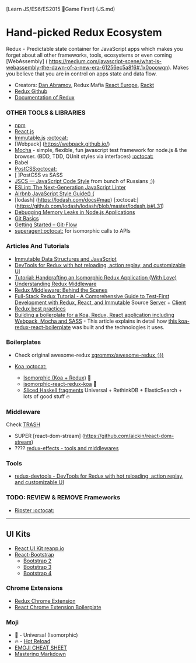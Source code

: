 [Learn JS/ES6/ES2015 :game_die:Game First!] (JS.md) 
# Hand-picked Redux Ecosystem

Redux - Predictable state container for JavaScript apps which makes you forget about all other frameworks, tools, ecosystems or even coming [WebAssembly] ( https://medium.com/javascript-scene/what-is-webassembly-the-dawn-of-a-new-era-61256ec5a8f6#.1x0ooowqn). Makes you believe that you are in control on apps state and data flow.

* Creators: [Dan Abramov](https://github.com/gaearon), Redux Mafia [React Europe](https://www.react-europe.org/), [Rackt](https://github.com/orgs/rackt/people)
* [Redux Github](https://github.com/rackt/redux)
* [Documentation of Redux](http://rackt.github.io/redux)

### OTHER TOOLS & LIBRARIES
* [npm](https://docs.npmjs.com/getting-started/what-is-npm) 
* [React.js](http://facebook.github.io/react)
* [Immutable.js](https://facebook.github.io/immutable-js/) [:octocat:](https://github.com/facebook/immutable-js/)
* [Webpack] (https://webpack.github.io/)
* [Mocha](http://mochajs.org) - simple, flexible, fun javascript test framework for node.js & the browser. (BDD, TDD, QUnit styles via interfaces) [:octocat:](https://github.com/mochajs/mocha)
* Babel 
* [PostCSS:octocat:](https://github.com/postcss/postcss)
* [ ]PostCSS vs SASS
* [JSCS — JavaScript Code Style](http://jscs.info/) from bunch of Russians ;))
* [ESLint: The Next-Generation JavaScript Linter](http://www.smashingmagazine.com/2015/09/eslint-the-next-generation-javascript-linter/)
* [Airbnb JavaScript Style Guide() {](https://github.com/airbnb/javascript)
* [lodash] (https://lodash.com/docs#map) [:octocat:] (https://github.com/lodash/lodash/blob/master/lodash.js#L31)
* [Debugging Memory Leaks in Node.js Applications](http://www.toptal.com/nodejs/debugging-memory-leaks-node-js-applications)
* [Git Basics](http://git-scm.com/book/en/v2/Git-Basics-Recording-Changes-to-the-Repository)
* [Getting Started – Git-Flow](http://yakiloo.com/getting-started-git-flow/)
* [superagent:octocat:](https://github.com/visionmedia/superagent) for isomorphic calls to APIs


### Articles And Tutorials
* [Immutable Data Structures and JavaScript](http://jlongster.com/Using-Immutable-Data-Structures-in-JavaScript)
* [DevTools for Redux with hot reloading, action replay, and customizable UI](https://github.com/gaearon/redux-devtools)
* [Tutorial: Handcrafting an Isomorphic Redux Application (With Love)](https://medium.com/@bananaoomarang/handcrafting-an-isomorphic-redux-application-with-love-40ada4468af4)
* [Understanding Redux Middleware](https://medium.com/@meagle/understanding-87566abcfb7a)
* [Redux Middleware: Behind the Scenes](http://briantroncone.com/?p=529)
* [Full-Stack Redux Tutorial - A Comprehensive Guide to Test-First Development with Redux, React, and Immutable](http://teropa.info/blog/2015/09/10/full-stack-redux-tutorial.html) Source [Server](https://github.com/teropa/redux-voting-server) + [Client](https://github.com/teropa/redux-voting-client)
* [Redux best practices](https://medium.com/lexical-labs-engineering/redux-best-practices-64d59775802e)
* [Building a boilerplate for a Koa, Redux, React application including Webpack, Mocha and SASS](http://blog.joanboixados.com/building-a-boilerplate-for-a-koa-redux-react-application-including-webpack-mocha-and-sass/) - This article explains in detail how [this koa-redux-react-boilerplate](https://github.com/mezod/boilerplate-koa-redux-react) was built and the technologies it uses.

### Boilerplates
* Check original awesome-redux [xgrommx/awesome-redux ;))) ](https://github.com/xgrommx/awesome-redux)

* [Koa :octocat:](https://github.com/koajs/koa)
    * [Isomorphic (Koa + Redux)](https://github.com/khtdr/redux-react-koa-isomorphic-counter-example) :metal:
    * [isomorphic-react-redux-koa](https://github.com/davezuko/isomorphic-react-redux-koa) :metal:
    * [Sliced Haskell fragments](https://github.com/rwilhelm/slices) Universal + RethinkDB + ElasticSearch + lots of good stuff :fire:

### Middleware
Check [TRASH](TRASH.md)
* SUPER [react-dom-stream] (https://github.com/aickin/react-dom-stream)
* ???? [redux-effects - tools and middlewares](https://github.com/redux-effects)


### Tools
* [redux-devtools - DevTools for Redux with hot reloading, action replay, and customizable UI](https://github.com/gaearon/redux-devtools)

### TODO: REVIEW & REMOVE Frameworks
* [Ripster :octocat:](https://github.com/vslinko/ripster)

---


## UI Kits
* [React UI Kit reapp.io](http://reapp.io/)
* [React-Bootstrap](https://react-bootstrap.github.io/)
  * [Bootstrap 2](http://getbootstrap.com/2.3.2/base-css.html#icons)
  * [Bootstrap 3](http://getbootstrap.com/)
  * [Bootstrap 4](http://v4-alpha.getbootstrap.com/)

### Chrome Extensions
* [Redux Chrome Extension](https://github.com/Dharmoslap/redux-chrome-extension)
* [React Chrome Extension Boilerplate](https://github.com/jhen0409/react-chrome-extension-boilerplate)

###  Moji
* :metal: - Universal (Isomorphic)
* :fire: - [Hot Reload](http://gaearon.github.io/react-hot-loader)
* [EMOJI CHEAT SHEET](http://www.emoji-cheat-sheet.com/)
* [Mastering Markdown](https://guides.github.com/features/mastering-markdown/)

